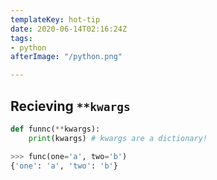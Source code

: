 ```yaml
---
templateKey: hot-tip
date: 2020-06-14T02:16:24Z
tags:
- python
afterImage: "/python.png"

---
```


## Recieving `**kwargs`

``` python
def funnc(**kwargs):
    print(kwargs) # kwargs are a dictionary!

>>> func(one='a', two='b')
{'one': 'a', 'two': 'b'}
```
